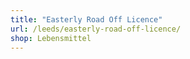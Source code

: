```yaml
---
title: "Easterly Road Off Licence"
url: /leeds/easterly-road-off-licence/
shop: Lebensmittel
---
```

